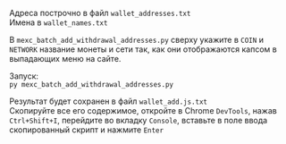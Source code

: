Адреса построчно в файл `wallet_addresses.txt`  
Имена в `wallet_names.txt`   

В `mexc_batch_add_withdrawal_addresses.py` сверху укажите в `COIN` и `NETWORK` название монеты и сети так, как они отображаются капсом в выпадающих меню на сайте.  

Запуск:  
`py mexc_batch_add_withdrawal_addresses.py`

Результат будет сохранен в файл `wallet_add.js.txt`  
Скопируйте все его содержимое, откройте в Chrome `DevTools`, нажав `Ctrl+Shift+I`, перейдите во вкладку `Console`, вставьте в поле ввода скопированный скрипт и нажмите `Enter`  